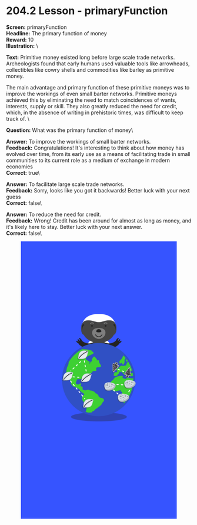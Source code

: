 # 204.2 Lesson - primaryFunction

**Screen:** primaryFunction\
**Headline:** The primary function of money\
**Reward:** 10\
**Illustration:** \

**Text:** Primitive money existed long before large scale trade networks. Archeologists found that early humans used valuable tools like arrowheads, collectibles like cowry shells and commodities like barley as primitive money.

The main advantage and primary function of these primitive moneys was to improve the workings of even small barter networks. Primitive moneys achieved this by eliminating the need to match coincidences of wants, interests, supply or skill. They also greatly reduced the need for credit, which, in the absence of writing in prehistoric times, was difficult to keep track of.
\

**Question:** What was the primary function of money\

**Answer:** To improve the workings of small barter networks.\
**Feedback:** Congratulations! It&#x27;s interesting to think about how money has evolved over time, from its early use as a means of facilitating trade in small communities to its current role as a medium of exchange in modern economies\
**Correct:** true\

**Answer:** To facilitate large scale trade networks.\
**Feedback:** Sorry, looks like you got it backwards! Better luck with your next guess\
**Correct:** false\

**Answer:** To reduce the need for credit.\
**Feedback:** Wrong! Credit has been around for almost as long as money, and it&#x27;s likely here to stay. Better luck with your next answer.\
**Correct:** false\


<figure><img src="../.gitbook/assets/204-02.png" alt=""><figcaption></figcaption></figure>

